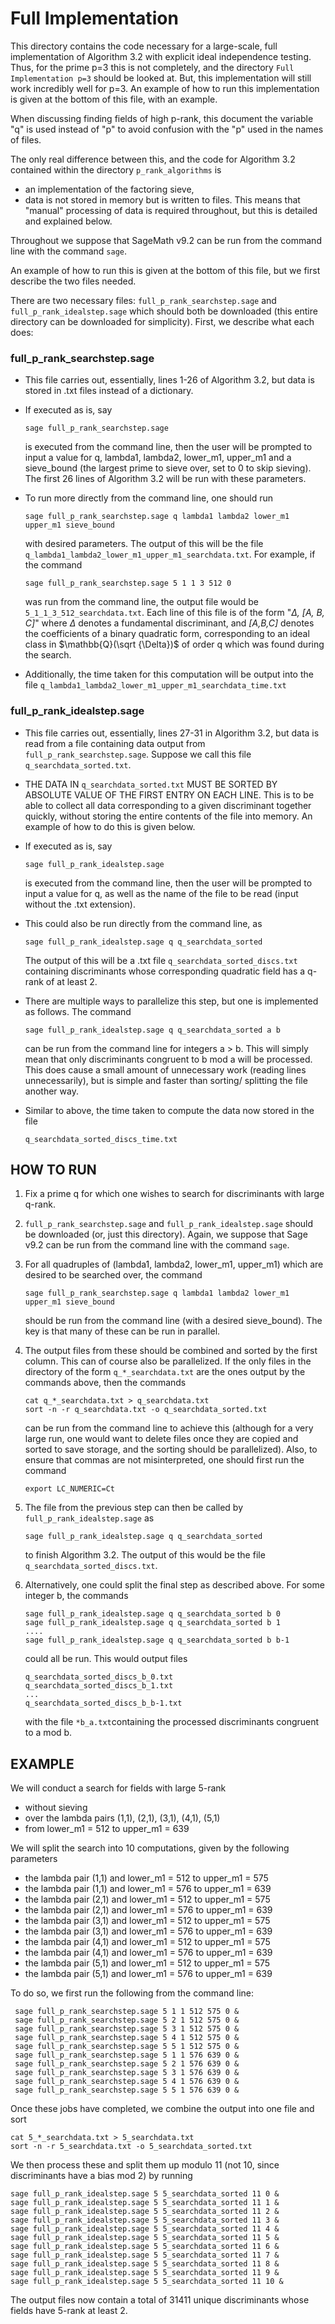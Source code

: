 

# Full Implementation

This directory contains the code necessary for a large-scale, full implementation of Algorithm 3.2 with explicit ideal independence testing. Thus, for the prime p=3 this is not completely, and the directory  `Full Implementation p=3` should be looked at. But, this implementation will still work incredibly well for p=3. An example of how to run this implementation is given at the bottom of this file, with an example. 

When discussing finding fields of high p-rank, this document the variable "q" is used instead of "p" to avoid confusion with the "p" used in the names of files.

The only real difference between this, and the code for Algorithm 3.2 contained within the directory `p_rank_algorithms` is 
* an implementation of the factoring sieve,
* data is not stored in memory but is written to files. This means that "manual" processing of data is required throughout, but this is detailed and explained below. 

Throughout we suppose that SageMath v9.2 can be run from the command line with the command `sage`. 

An example of how to run this is given at the bottom of this file, but we first describe the two files needed. 

There are two necessary files: `full_p_rank_searchstep.sage` and `full_p_rank_idealstep.sage` which should both be downloaded (this entire directory can be downloaded for simplicity). First, we describe what each does:

### full_p_rank_searchstep.sage
 * This file carries out, essentially, lines 1-26 of Algorithm 3.2, but data is stored in .txt files instead of a dictionary.
 * If executed as is, say 
    ```
    sage full_p_rank_searchstep.sage
    ```
    is executed from the command line, then the user will be prompted to input a value for q, lambda1, lambda2, lower_m1, upper_m1 and a sieve_bound (the largest prime to sieve over, set to 0 to skip sieving). The first 26 lines of Algorithm 3.2 will be run with these parameters. 
 * To run more directly from the command line, one should run

    ```
    sage full_p_rank_searchstep.sage q lambda1 lambda2 lower_m1 upper_m1 sieve_bound
    ```
    with desired parameters. The output of this will be the file `q_lambda1_lambda2_lower_m1_upper_m1_searchdata.txt`. For example, if the command 

    ```
    sage full_p_rank_searchstep.sage 5 1 1 3 512 0
    ```
    was run from the command line, the output file would be `5_1_1_3_512_searchdata.txt`. Each line of this file is of the form "*$\Delta$, [A, B, C]*" where $\Delta$ denotes a fundamental discriminant, and *[A,B,C]* denotes the coefficients of a binary quadratic form, corresponding to an ideal class in $\mathbb{Q}(\sqrt {\Delta})$ of order q which was found during the search. 
 * Additionally, the time taken for this computation will be output into the file `q_lambda1_lambda2_lower_m1_upper_m1_searchdata_time.txt`

          
 ### full_p_rank_idealstep.sage
 * This file carries out, essentially, lines 27-31 in Algorithm 3.2, but data is read from a file containing data output from `full_p_rank_searchstep.sage`. Suppose we call this file `q_searchdata_sorted.txt`.
 *  THE DATA IN `q_searchdata_sorted.txt` MUST BE SORTED BY ABSOLUTE VALUE OF THE FIRST ENTRY ON EACH LINE. This is to be able to collect all data corresponding to a given discriminant together quickly, without storing the entire contents of the file into memory. An example of how to do this is given below. 
 *  If executed as is, say  
    ```
    sage full_p_rank_idealstep.sage
    ```
    is executed from the command line, then the user will be prompted to input a value for q, as well as the name of the file to be read (input without the .txt extension). 
    
 * This could also be run directly from the command line, as 
    ```
    sage full_p_rank_idealstep.sage q q_searchdata_sorted
    ```
    The output of this will be a .txt file `q_searchdata_sorted_discs.txt` containing discriminants whose corresponding quadratic field has a q-rank of at least 2. 
      

 * There are multiple ways to parallelize this step, but one is implemented as follows. The command 
    ```
    sage full_p_rank_idealstep.sage q q_searchdata_sorted a b
    ```
      can be run from the command line for integers a > b. This will simply mean that only discriminants congruent to b mod a will be processed. This does cause a small amount of unnecessary work (reading lines unnecessarily), but is simple and faster than sorting/ splitting the file another way.    

 * Similar to above, the time taken to compute the data now stored in the file     
    ```
    q_searchdata_sorted_discs_time.txt
    ```



## HOW TO RUN 
1. Fix a prime q for which one wishes to search for discriminants with large q-rank. 
  1. `full_p_rank_searchstep.sage` and `full_p_rank_idealstep.sage` should be downloaded (or, just this directory). Again, we suppose that Sage v9.2 can be run from the command line with the command `sage`. 
 2. For all  quadruples of (lambda1, lambda2, lower_m1, upper_m1)  which are desired to be searched over, the command 
    ```
    sage full_p_rank_searchstep.sage q lambda1 lambda2 lower_m1 upper_m1 sieve_bound
    ```
      should be run from the command line (with a desired sieve_bound). The key is that many of these can be run in parallel. 
 3. The output files from these should be combined and sorted by the first column. This can of course also be parallelized. If the only files in the directory of the form `q_*_searchdata.txt` are the ones output by the commands above, then the commands
    ```
    cat q_*_searchdata.txt > q_searchdata.txt
    sort -n -r q_searchdata.txt -o q_searchdata_sorted.txt
    ```

       can be run from the command line to achieve this (although for a very large run, one would want to delete files once they are copied and sorted to save storage, and the sorting should be parallelized). Also, to ensure that commas are not misinterpreted, one should first run the command 
    ```
    export LC_NUMERIC=Ct
    ```       
2. The file from the previous step can then be called by `full_p_rank_idealstep.sage` as
    ```
    sage full_p_rank_idealstep.sage q q_searchdata_sorted
    ```     
      to finish Algorithm 3.2. The output of this would be the file `q_searchdata_sorted_discs.txt`. 
3.  Alternatively, one could split the final step as described above. For some integer b, the commands 
    ```
    sage full_p_rank_idealstep.sage q q_searchdata_sorted b 0
    sage full_p_rank_idealstep.sage q q_searchdata_sorted b 1
    ....
    sage full_p_rank_idealstep.sage q q_searchdata_sorted b b-1
    ```     
       could all be run. This would output files 
    ```
    q_searchdata_sorted_discs_b_0.txt
    q_searchdata_sorted_discs_b_1.txt
    ...
    q_searchdata_sorted_discs_b_b-1.txt
    ```    
       with the file  `*b_a.txt`containing the processed discriminants congruent to a mod b. 

## EXAMPLE
   We will conduct a search for fields with large 5-rank
   * without sieving
   * over the lambda pairs (1,1), (2,1), (3,1), (4,1), (5,1)
   * from lower_m1 = 512 to upper_m1 = 639
   
   We will split the search into 10 computations, given by the following parameters 
             
   * the lambda pair (1,1) and lower_m1 = 512 to upper_m1 = 575
   * the lambda pair (1,1) and lower_m1 = 576 to upper_m1 = 639
   * the lambda pair (2,1) and lower_m1 = 512 to upper_m1 = 575
   * the lambda pair (2,1) and lower_m1 = 576 to upper_m1 = 639
   * the lambda pair (3,1) and lower_m1 = 512 to upper_m1 = 575
   * the lambda pair (3,1) and lower_m1 = 576 to upper_m1 = 639
   * the lambda pair (4,1) and lower_m1 = 512 to upper_m1 = 575
   * the lambda pair (4,1) and lower_m1 = 576 to upper_m1 = 639
   * the lambda pair (5,1) and lower_m1 = 512 to upper_m1 = 575
   * the lambda pair (5,1) and lower_m1 = 576 to upper_m1 = 639

To do so, we first run the following from the command line:
   ```
    sage full_p_rank_searchstep.sage 5 1 1 512 575 0 &
    sage full_p_rank_searchstep.sage 5 2 1 512 575 0 &
    sage full_p_rank_searchstep.sage 5 3 1 512 575 0 &
    sage full_p_rank_searchstep.sage 5 4 1 512 575 0 &
    sage full_p_rank_searchstep.sage 5 5 1 512 575 0 &
    sage full_p_rank_searchstep.sage 5 1 1 576 639 0 &
    sage full_p_rank_searchstep.sage 5 2 1 576 639 0 &
    sage full_p_rank_searchstep.sage 5 3 1 576 639 0 &
    sage full_p_rank_searchstep.sage 5 4 1 576 639 0 &
    sage full_p_rank_searchstep.sage 5 5 1 576 639 0 &
``` 

 Once these jobs have completed, we combine the output into one file and sort
     
    cat 5_*_searchdata.txt > 5_searchdata.txt
    sort -n -r 5_searchdata.txt -o 5_searchdata_sorted.txt
We then process these and split them up modulo 11 (not 10, since discriminants have a bias mod 2) by running 

    sage full_p_rank_idealstep.sage 5 5_searchdata_sorted 11 0 &
    sage full_p_rank_idealstep.sage 5 5_searchdata_sorted 11 1 &
    sage full_p_rank_idealstep.sage 5 5_searchdata_sorted 11 2 &
    sage full_p_rank_idealstep.sage 5 5_searchdata_sorted 11 3 &
    sage full_p_rank_idealstep.sage 5 5_searchdata_sorted 11 4 &
    sage full_p_rank_idealstep.sage 5 5_searchdata_sorted 11 5 &
    sage full_p_rank_idealstep.sage 5 5_searchdata_sorted 11 6 &
    sage full_p_rank_idealstep.sage 5 5_searchdata_sorted 11 7 &
    sage full_p_rank_idealstep.sage 5 5_searchdata_sorted 11 8 &
    sage full_p_rank_idealstep.sage 5 5_searchdata_sorted 11 9 &
    sage full_p_rank_idealstep.sage 5 5_searchdata_sorted 11 10 &
  The output files now contain a total of 31411 unique discriminants whose fields have 5-rank at least 2. 
        
        

